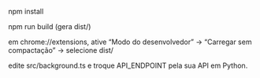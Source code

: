 npm install

npm run build (gera dist/)

em chrome://extensions, ative “Modo do desenvolvedor” → “Carregar sem compactação” → selecione dist/

edite src/background.ts e troque API_ENDPOINT pela sua API em Python.